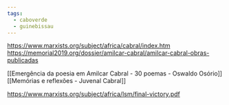 ```yaml
---
tags:
  - caboverde
  - guinebissau
---
```


https://www.marxists.org/subject/africa/cabral/index.htm
https://memorial2019.org/dossier/amilcar-cabral/amilcar-cabral-obras-publicadas

[[Emergência da poesia em Amilcar Cabral  - 30 poemas - Oswaldo Osório]]
[[Memórias e reflexões - Juvenal Cabral]]

https://www.marxists.org/subject/africa/lsm/final-victory.pdf